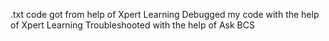 .txt code got from help of Xpert Learning
Debugged my code with the help of Xpert Learning
Troubleshooted with the help of Ask BCS
